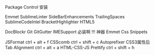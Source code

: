 Package Control 安装

<!-- 参考 -->
<!-- https://packagecontrol.io/browse/popular -->
<!-- http://www.cnblogs.com/hykun/p/sublimeText3.html -->
<!-- http://www.cnblogs.com/lhb25/p/sublime-text-package-manager.html -->


Emmet
Sublime​Linter
SideBarEnhancements
TrailingSpaces
SublimeCodeIntel
BracketHighlighter
HTML5

<!-- https://packagecontrol.io/packages/DocBlockr -->
<!-- http://qianduanblog.com/post/sublime-text-3-plugin-docblockr-javascript-comments-specification.html -->
DocBlockr
Git
GitGutter
IMESupport			必装啊 !!! 神器
Emmet Css Snippets

JSFormat			ctrl + alt + f
CSScomb				ctrl + shift + c
Autoprefixer		CSS3属性后 Tab
Alignment			ctrl + alt + a
HTML-CSS-JS Prettify ctrl + shift + h





